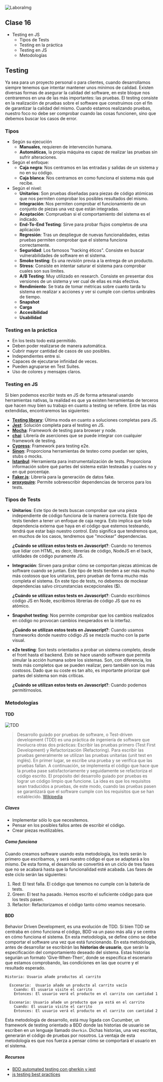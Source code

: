 ![LaboraImg](https://labora.ar/wp-content/uploads/2021/12/logo-Labora.png)

 

## Clase 16

- Testing en JS
  - Tipos de Tests
  - Testing en la práctica
  - Testing en JS
  - Metodologías

## Testing

Ya sea para un proyecto personal o para clientes, cuando desarrollamos siempre tenemos que intentar mantener unos mínimos de calidad. Existen diversas formas de asegurar la calidad del software, en este bloque nos centraremos en una de las más importantes: las pruebas. El testing consiste en la realización de pruebas sobre el software que construimos con el fin de garantizar la calidad del mismo. Cuando estamos realizando pruebas, nuestro foco no debe ser comprobar cuando las cosas funcionen, sino que debemos buscar los casos de error.

### Tipos

- Según su ejecución
  - **Manuales**, requieren de intervención humana.
  - **Automáticas**, la propia máquina es capaz de realizar las pruebas sin sufrir alteraciones.
- Según el enfoque:
  - **Caja negra**: Nos centramos en las entradas y salidas de un sistema y no en su código.
  - **Caja blanca**: Nos centramos en como funciona el sistema más qué recibe.
- Según el nivel:
  - **Unitarios**: Son pruebas diseñadas para piezas de código atómicas que nos permiten comprobar los posibles resultados del mismo.
  - **Integración**: Nos permiten comprobar el funcionamiento de un conjunto de piezas una vez que están integradas.
  - **Aceptación**: Comprueban si el comportamiento del sistema es el indicado.
  - **End-To-End Testing**: Sirve para probar flujos completos de una aplicación
  - **Regresión**: Tras un despliegue de nuevas funcionalidades, estas pruebas permiten comprobar que el sistema funciona correctamente.
  - **Seguridad**: Los famosos "hacking éticos". Consiste en buscar vulnerabilidades de software en el sistema.
  - **Smoke testing**: Es una revisión previa a la entrega de un producto.
  - **Stress**: Consiste en intentar saturar el sistema para comprobar cuales son sus límites.
  - **A/B Testing**: Muy utilizado en research. Consiste en presentar dos versiones de un sistema y ver cual de ellas es más efectiva.
  - **Rendimiento**: Se trata de tomar métricas sobre cuanto tarda tu sistema en realizar x acciones y ver si cumple con ciertos umbrales de tiempo.
  - **Snapshot**
  - **Carga**
  - **Accesibilidad**
  - **Usabilidad**

### Testing en la práctica

- En los tests todo está permitido.
- Deben poder realizarse de manera automática.
- Cubrir mayor cantidad de casos de uso posibles.
- Independientes entre si.
- Capaces de ejecutarse infinidad de veces.
- Pueden agruparse en Test Suites.
- Uso de colores y mensajes claros.

### Testing en JS

Si bien podemos escribir tests en JS de forma artesanal usando herramientas nativas, la realidad es que ya existen herramientas de terceros que hacen muy bien su trabajo en cuanto a testing se refiere. Entre las más extendidas, encontraremos las siguientes:

- **[Testing library](https://testing-library.com/)**: Última moda en cuanto a soluciones completas para JS.
- **[Jest](https://jestjs.io/docs/en/getting-started.html)**: Solución completa para el testing en JS.
- **[Mocha](https://mochajs.org/)**: Framework de testing para browser y node.
- **[chai](https://www.chaijs.com/)**: Librería de aserciones que se puede integrar con cualquier framework de testing.
- **[Cypress](https://www.cypress.io/)**: Framework para testing e2e.
- **[Sinon](https://sinonjs.org/)**: Proporciona herramientas de testeo como puedan ser spies, stubs o mocks.
- **[Istanbul](https://istanbul.js.org/)**: Herramienta para instrumentalización de tests. Proporciona información sobre qué partes del sistema están testeadas y cuales no y en qué porcentaje.
- **[Faker.js](https://github.com/marak/Faker.js/)**: Librería para la generación de datos fake.
- **[proxyquire](https://www.npmjs.com/package/proxyquire)**: Permite sobreescribir dependencias de terceros para los tests.

### Tipos de Tests

- **Unitarios**: Este tipo de tests buscan comprobar que una pieza independiente de código funciona de la manera correcta. Este tipo de tests tienden a tener un enfoque de caja negra. Esto implica que toda dependencia externa que haya en el código que estemos testeando, tendrá que estar bajo nuestro control. Esto significa que tendremos que, en muchos de los casos, tendremos que "mockear" dependencias.

  **¿Cuándo se utilizan estos tests en Javascript?**: Cuando no tenemos que lidiar con HTML, es decir, librerías de código, NodeJS en el back, utilidades de código puramente JS.

- **Integración**: Sirven para probar cómo se comportan piezas atómicas de software cuando se juntan. Este tipo de tests tienden a ser más mucho más costosos que los unitarios, pero prueban de forma mucho más completa el sistema. En este tipo de tests, no debemos de mockear dependencias salvo circunstancias excepcionales ($).

  **¿Cuándo se utilizan estos tests en Javascript?**: Cuando escribimos código JS en Node, escribimos librerías de código JS que no es atómico.

- **Snapshot testing**: Nos permite comprobar que los cambios realizados en código no provocan cambios inesperados en la interfaz.

  **¿Cuándo se utilizan estos tests en Javascript?**: Cuando usamos frameworks donde nuestro código JS se mezcla mucho con la parte visual.

- **e2e testing**: Son tests orientados a probar un sistema completo, desde el front hasta el backend. Esto se hace usando software que permita simular la acción humana sobre los sistemas. Son, con diferencia, los tests más completos que se pueden realizar, pero también son los más costosos. Dado que su coste es tan alto, es importante priorizar qué partes del sistema son más críticas.

  **¿Cuándo se utilizan estos tests en Javascript?**: Cuando podemos permitírnoslos.

### Metodologías

#### TDD

![TDD](../assets/clase16/TDD.png)

> Desarrollo guiado por pruebas de software, o Test-driven development (TDD) es una práctica de ingeniería de software que involucra otras dos prácticas: Escribir las pruebas primero (Test First Development) y Refactorización (Refactoring). Para escribir las pruebas generalmente se utilizan las pruebas unitarias (unit test en inglés). En primer lugar, se escribe una prueba y se verifica que las pruebas fallan. A continuación, se implementa el código que hace que la prueba pase satisfactoriamente y seguidamente se refactoriza el código escrito. El propósito del desarrollo guiado por pruebas es lograr un código limpio que funcione. La idea es que los requisitos sean traducidos a pruebas, de este modo, cuando las pruebas pasen se garantizará que el software cumple con los requisitos que se han establecido. [Wikipedia](https://es.wikipedia.org/wiki/Desarrollo_guiado_por_pruebas)

##### Claves

- Implementar sólo lo que necesitemos.
- Pensar en los posibles fallos antes de escribir el código.
- Crear piezas reutilizables.

##### Como funciona

Cuando creamos software usando esta metodología, los tests serán lo primero que escribamos, y será nuestro código el que se adaptará a los mismo. De esta forma, el desarrollo se convertirá en un ciclo de tres fases que no se acabará hasta que la funcionalidad esté acabada. Las fases de este ciclo serán las siguientes:

1. Red: El test falla. El código que tenemos no cumple con la batería de tests.
2. Green: El test ha pasado. Hemos escrito el suficiente código para que los tests pasen.
3. Refactor: Refactorizamos el código tanto cómo veamos necesario.

#### BDD

Behavior Driven Development, es una evolución de TDD. Si bien TDD se centraba en cómo funciona el código, BDD va un paso más allá y se centra en cómo funciona el sistema. En esta metodología, se define cómo se debe comportar el software una vez que está funcionando. En esta metodología, antes de desarrollar se escribirán las **historias de usuario**, que serán la especificación del comportamiento deseado del sistema. Estas historias segurián un formato 'Give-When-Then', donde se especifica el escenario que estamos comprobando, las condiciones en las que ocurre y el resultado esperado.

```gherkin
Historia: Usuario añade productos al carrito

  Escenario:  Usuario añade un producto al carrito vacío
    Cuando: El usuario visite el carrito
    Entonces: El usuario verá el producto en el carrito con cantidad 1

  Escenario: Usuario añade un producto que ya está en el carrito
    Cuando: El usuario visite el carrito
    Entonces: El usuario verá el producto en el carrito con cantidad 2
```

Esta metodología de desarrollo, está muy ligada con Cucumber, un framework de testing orientado a BDD donde las historias de usuario se escriben en un lenguaje llamado `Gherkin`. Dichas historias, una vez escritas, generarán el código de pruebas por nosotros. La ventaja de esta metodología es que nos fuerza a pensar cómo se comportará el usuario en el sistema.

##### Recursos

- [BDD automated testing con gherkin y jest](https://dev.to/imsergiobernal/bdd-automated-testing-con-gherkin-y-jest-en-node-js-3hjg)
- [js testing best practices](https://medium.com/@me_37286/yoni-goldberg-javascript-nodejs-testing-best-practices-2b98924c9347)
